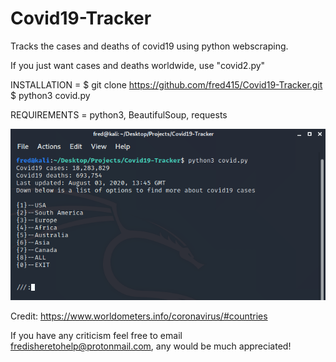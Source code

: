 # Covid19-Tracker
Tracks the cases and deaths of covid19 using python webscraping.

If you just want cases and deaths worldwide, use "covid2.py"

INSTALLATION = 
$ git clone https://github.com/fred415/Covid19-Tracker.git
$ python3 covid.py

REQUIREMENTS = 
python3, BeautifulSoup, requests

<img src="view.png">

Credit: https://www.worldometers.info/coronavirus/#countries 

If you have any criticism feel free to email fredisheretohelp@protonmail.com, any would be much appreciated!
